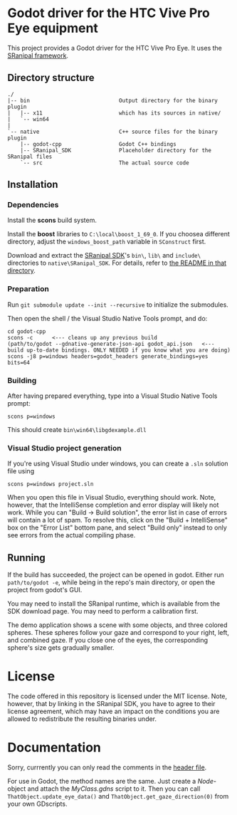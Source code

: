 # Godot driver for the HTC Vive Pro Eye equipment

This project provides a Godot driver for the HTC Vive Pro Eye. It uses the
[SRanipal framework](https://developer.vive.com/resources/knowledgebase/vive-sranipal-sdk/).


## Directory structure

```
./
|-- bin                            Output directory for the binary plugin
|   |-- x11                        which has its sources in native/
|   `-- win64
|
`-- native                         C++ source files for the binary plugin
    |-- godot-cpp                  Godot C++ bindings
    |-- SRanipal_SDK               Placeholder directory for the SRanipal files
    `-- src                        The actual source code
```

## Installation

### Dependencies

Install the **scons** build system.

Install the **boost** libraries to `C:\local\boost_1_69_0`. If you choosea
different directory, adjust the `windows_boost_path` variable in `SConstruct`
first.

Download and extract the
[SRanipal SDK](https://developer.vive.com/resources/knowledgebase/vive-sranipal-sdk/)'s
`bin\`, `lib\` and `include\` directories to `native\SRanipal_SDK`. For details, refer
to [the README in that directory](native/SRanipal_SDK/README.txt).

### Preparation

Run `git submodule update --init --recursive` to initialize the submodules.

Then open the shell / the Visual Studio Native Tools prompt, and do:

```
cd godot-cpp
scons -c      <--- cleans up any previous build
(path/to/godot --gdnative-generate-json-api godot_api.json   <--- build up-to-date bindings. ONLY NEEDED if you know what you are doing)
scons -j8 p=windows headers=godot_headers generate_bindings=yes bits=64
```

### Building

After having prepared everything, type into a Visual Studio Native Tools prompt:

```
scons p=windows
```

This should create `bin\win64\libgdexample.dll`

### Visual Studio project generation
If you're using Visual Studio under windows, you can create a `.sln` solution file using

```
scons p=windows project.sln
```

When you open this file in Visual Studio, everything should work. Note, however, that the
IntelliSense completion and error display will likely not work. While you can "Build -> Build
solution", the error list in case of errors will contain a lot of spam. To resolve this,
click on the "Build + IntelliSense" box on the "Error List" bottom pane, and select "Build only"
instead to only see errors from the actual compiling phase.

## Running

If the build has succeeded, the project can be opened in godot. Either run
`path/to/godot -e`, while being in the repo's main directory, or open the
project from godot's GUI.

You may need to install the SRanipal runtime, which is available from the SDK download
page. You may need to perform a calibration first.

The demo application shows a scene with some objects, and three colored spheres.
These spheres follow your gaze and correspond to your right, left, and combined gaze.
If you close one of the eyes, the corresponding sphere's size gets gradually smaller.

# License

The code offered in this repository is licensed under the MIT license. Note, however,
that by linking in the SRanipal SDK, you have to agree to their license agreement,
which may have an impact on the conditions you are allowed to redistribute the resulting
binaries under.

# Documentation

Sorry, currrently you can only read the comments in the [header file](native/src/myclass.h).

For use in Godot, the method names are the same. Just create a _Node_-object and attach
the _MyClass.gdns_ script to it. Then you can call `ThatObject.update_eye_data()` and
`ThatObject.get_gaze_direction(0)` from your own GDscripts.
